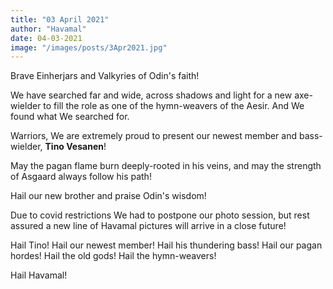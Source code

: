 ```yaml
---
title: "03 April 2021"
author: "Havamal"
date: 04-03-2021
image: "/images/posts/3Apr2021.jpg"
---
```


Brave Einherjars and Valkyries of Odin's faith!

We have searched far and wide, across shadows and light for a new axe-wielder to fill the role as one of the hymn-weavers of the Aesir. And We found what We searched for.

Warriors, We are extremely proud to present our newest member and bass-wielder, **Tino Vesanen**!

May the pagan flame burn deeply-rooted in his veins, and may the strength of Asgaard always follow his path!

Hail our new brother and praise Odin's wisdom!

Due to covid restrictions We had to postpone our photo session, but rest assured a new line of Havamal pictures will arrive in a close future!

Hail Tino! Hail our newest member! Hail his thundering bass! Hail our pagan hordes! Hail the old gods! Hail the hymn-weavers!

Hail Havamal!